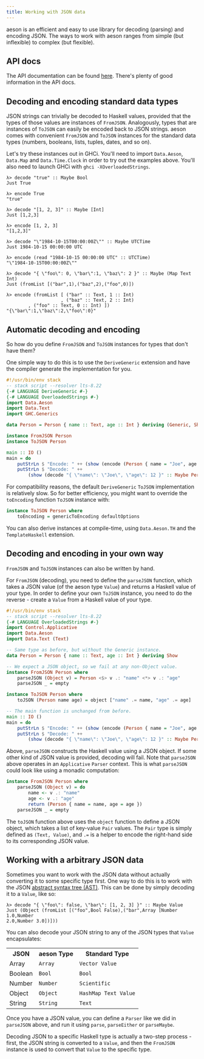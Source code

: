 ```yaml
---
title: Working with JSON data
---
```


aeson is an efficient and easy to use library for decoding (parsing) and
encoding JSON. The ways to work with aeson ranges from simple (but inflexible)
to complex (but flexible).

## API docs

The API documentation can be found
[here](https://www.stackage.org/lts-6.3/package/aeson-0.11.2.0). There's plenty
of good information in the API docs.

## Decoding and encoding standard data types

JSON strings can trivially be decoded to Haskell values, provided that the types
of those values are instances of `FromJSON`. Analogously, types that are
instances of `ToJSON` can easily be encoded back to JSON strings. aeson comes
with convenient `FromJSON` and `ToJSON` instances for the standard data types
(numbers, booleans, lists, tuples, dates, and so on).

Let's try these instances out in GHCi. You'll need to import `Data.Aeson`,
`Data.Map` and `Data.Time.Clock` in order to try out the examples above. You'll
also need to launch GHCi with `ghci -XOverloadedStrings`.

    λ> decode "true" :: Maybe Bool
    Just True

    λ> encode True
    "true"

    λ> decode "[1, 2, 3]" :: Maybe [Int]
    Just [1,2,3]

    λ> encode [1, 2, 3]
    "[1,2,3]"

    λ> decode "\"1984-10-15T00:00:00Z\"" :: Maybe UTCTime
    Just 1984-10-15 00:00:00 UTC

    λ> encode (read "1984-10-15 00:00:00 UTC" :: UTCTime)
    "\"1984-10-15T00:00:00Z\""

    λ> decode "{ \"foo\": 0, \"bar\":1, \"baz\": 2 }" :: Maybe (Map Text Int)
    Just (fromList [("bar",1),("baz",2),("foo",0)])

    λ> encode (fromList [ ("bar" :: Text, 1 :: Int)
                        , ("baz" :: Text, 2 :: Int)
			, ("foo" :: Text, 0 :: Int) ])
    "{\"bar\":1,\"baz\":2,\"foo\":0}"

## Automatic decoding and encoding

So how do you define `FromJSON` and `ToJSON` instances for types that don't have
them?

One simple way to do this is to use the `DeriveGeneric` extension and have the
compiler generate the implementation for you.

``` haskell
#!/usr/bin/env stack
-- stack script --resolver lts-8.22
{-# LANGUAGE DeriveGeneric #-}
{-# LANGUAGE OverloadedStrings #-}
import Data.Aeson
import Data.Text
import GHC.Generics

data Person = Person { name :: Text, age :: Int } deriving (Generic, Show)

instance FromJSON Person
instance ToJSON Person

main :: IO ()
main = do
    putStrLn $ "Encode: " ++ (show (encode (Person { name = "Joe", age = 12 })))
    putStrLn $ "Decode: " ++
        (show (decode "{ \"name\": \"Joe\", \"age\": 12 }" :: Maybe Person))
```

For compatibility reasons, the default `DeriveGeneric` `ToJSON` implementation
is relatively slow. So for better efficiency, you might want to override the
`toEncoding` function `ToJSON` instance with:

``` haskell
instance ToJSON Person where
    toEncoding = genericToEncoding defaultOptions
```

You can also derive instances at compile-time, using `Data.Aeson.TH` and the
`TemplateHaskell` extension.

## Decoding and encoding in your own way

`FromJSON` and `ToJSON` instances can also be written by hand.

For `FromJSON` (decoding), you need to define the `parseJSON` function, which
takes a JSON value (of the aeson type `Value`) and returns a Haskell value of
your type. In order to define your own `ToJSON` instance, you need to do the
reverse - create a `Value` from a Haskell value of your type.

``` haskell
#!/usr/bin/env stack
-- stack script --resolver lts-8.22
{-# LANGUAGE OverloadedStrings #-}
import Control.Applicative
import Data.Aeson
import Data.Text (Text)

-- Same type as before, but without the Generic instance.
data Person = Person { name :: Text, age :: Int } deriving Show

-- We expect a JSON object, so we fail at any non-Object value.
instance FromJSON Person where
    parseJSON (Object v) = Person <$> v .: "name" <*> v .: "age"
    parseJSON _ = empty

instance ToJSON Person where
    toJSON (Person name age) = object ["name" .= name, "age" .= age]

-- The main function is unchanged from before.
main :: IO ()
main = do
    putStrLn $ "Encode: " ++ (show (encode (Person { name = "Joe", age = 12 })))
    putStrLn $ "Decode: " ++
        (show (decode "{ \"name\": \"Joe\", \"age\": 12 }" :: Maybe Person))
```

Above, `parseJSON` constructs the Haskell value using a JSON object. If some
other kind of JSON value is provided, decoding will fail. Note that `parseJSON`
above operates in an `Applicative` `Parser` context. This is what `parseJSON`
could look like using a monadic computation:

``` haskell
instance FromJSON Person where
    parseJSON (Object v) = do
        name <- v .: "name"
        age <- v .: "age"
        return (Person { name = name, age = age })
    parseJSON _ = empty
```

The `toJSON` function above uses the `object` function to define a JSON object,
which takes a list of key-value `Pair` values. The `Pair` type is simply defined
as `(Text, Value)`, and `.=` is a helper to encode the right-hand side to its
corresponding JSON value.

## Working with a arbitrary JSON data

Sometimes you want to work with the JSON data without actually converting it to
some specific type first. One way to do this is to work with the JSON [abstract
syntax tree (AST)](https://en.wikipedia.org/wiki/Abstract_syntax_tree). This can
be done by simply decoding it to a `Value`, like so:

    λ> decode "{ \"foo\": false, \"bar\": [1, 2, 3] }" :: Maybe Value
    Just (Object (fromList [("foo",Bool False),("bar",Array [Number 1.0,Number
    2.0,Number 3.0])]))

You can also decode your JSON string to any of the JSON types that `Value`
encapsulates:

<table class="table">
<tr><th> JSON          </th><th> aeson Type    </th><th> Standard Type        </th></tr>
<tr><td> Array         </td><td> <code>Array</code>       </td><td> <code>Vector Value</code>       </td></tr>
<tr><td> Boolean       </td><td> <code>Bool</code>        </td><td> <code>Bool</code>               </td></tr>
<tr><td> Number        </td><td> <code>Number</code>      </td><td> <code>Scientific</code>         </td></tr>
<tr><td> Object        </td><td> <code>Object</code>      </td><td> <code>HashMap Text Value</code> </td></tr>
<tr><td> String        </td><td> <code>String</code>      </td><td> <code>Text</code>               </td></tr>
</table>

Once you have a JSON value, you can define a `Parser` like we did in `parseJSON`
above, and run it using `parse`, `parseEither` or `parseMaybe`.

Decoding JSON to a specific Haskell type is actually a two-step process - first,
the JSON string is converted to a `Value`, and then the `FromJSON` instance is
used to convert that `Value` to the specific type.
